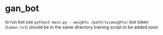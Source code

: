 # gan_bot
to run bot use `python3 main.py --weights /path/to/weights/`
bot token (`token.txt`) should be in the same directory
training script to be added soon
